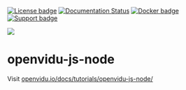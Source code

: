[![License badge](https://img.shields.io/badge/license-Apache2-orange.svg)](http://www.apache.org/licenses/LICENSE-2.0)
[![Documentation Status](https://readthedocs.org/projects/openviduio-docs/badge/?version=stable)](https://docs.openvidu.io/en/stable/?badge=stable)
[![Docker badge](https://img.shields.io/docker/pulls/openvidu/openvidu-server-kms.svg)](https://hub.docker.com/r/openvidu/openvidu-server-kms)
[![Support badge](https://img.shields.io/badge/support-sof-yellowgreen.svg)](https://groups.google.com/forum/#!forum/openvidu)

[![][OpenViduLogo]](http://openvidu.io)

openvidu-js-node
===

Visit [openvidu.io/docs/tutorials/openvidu-js-node/](http://openvidu.io/docs/tutorials/openvidu-js-node/)

[OpenViduLogo]: https://secure.gravatar.com/avatar/5daba1d43042f2e4e85849733c8e5702?s=120